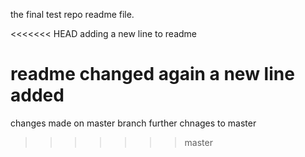 
the final test repo readme file.

<<<<<<< HEAD
adding a new line to readme

readme changed again a new line added
=======
changes made on master branch
further chnages to master
>>>>>>> master
